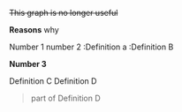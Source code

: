 ~~This graph is no longer useful~~

**Reasons** why

Number 1
number 2
:Definition a
:Definition B

**Number 3**

Definition C
Definition D
> part of Definition D